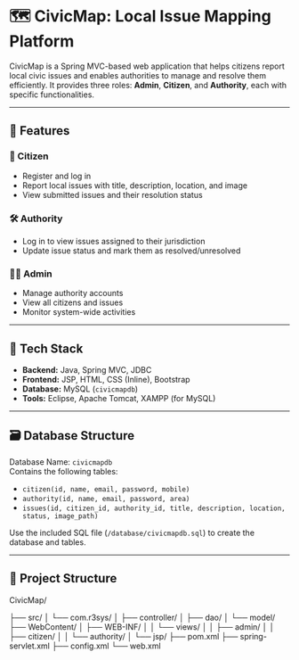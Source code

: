 # 🗺️ CivicMap: Local Issue Mapping Platform

CivicMap is a Spring MVC-based web application that helps citizens report local civic issues and enables authorities to manage and resolve them efficiently. It provides three roles: **Admin**, **Citizen**, and **Authority**, each with specific functionalities.

---

## 🚀 Features

### 👤 Citizen
- Register and log in
- Report local issues with title, description, location, and image
- View submitted issues and their resolution status

### 🛠️ Authority
- Log in to view issues assigned to their jurisdiction
- Update issue status and mark them as resolved/unresolved

### 🧑‍💼 Admin
- Manage authority accounts
- View all citizens and issues
- Monitor system-wide activities

---

## 🔧 Tech Stack

- **Backend:** Java, Spring MVC, JDBC
- **Frontend:** JSP, HTML, CSS (Inline), Bootstrap
- **Database:** MySQL (`civicmapdb`)
- **Tools:** Eclipse, Apache Tomcat, XAMPP (for MySQL)

---

## 🗃️ Database Structure

Database Name: `civicmapdb`  
Contains the following tables:

- `citizen(id, name, email, password, mobile)`
- `authority(id, name, email, password, area)`
- `issues(id, citizen_id, authority_id, title, description, location, status, image_path)`

Use the included SQL file (`/database/civicmapdb.sql`) to create the database and tables.

---

## 📁 Project Structure
CivicMap/

├── src/
│ └── com.r3sys/
│ ├── controller/
│ ├── dao/
│ └── model/
├── WebContent/
│ ├── WEB-INF/
│ │ └── views/
│ │ ├── admin/
│ │ ├── citizen/
│ │ └── authority/
│ └── jsp/
├── pom.xml
├── spring-servlet.xml
├── config.xml
└── web.xml
